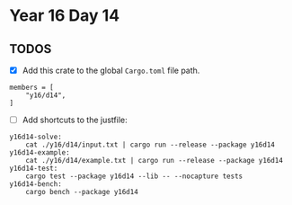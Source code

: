 # Year 16 Day 14

## TODOS

- [x] Add this crate to the global `Cargo.toml` file path.

```
members = [
    "y16/d14",
]
```

- [ ] Add shortcuts to the justfile:

```
y16d14-solve:
    cat ./y16/d14/input.txt | cargo run --release --package y16d14
y16d14-example:
    cat ./y16/d14/example.txt | cargo run --release --package y16d14
y16d14-test:
    cargo test --package y16d14 --lib -- --nocapture tests
y16d14-bench:
    cargo bench --package y16d14
```